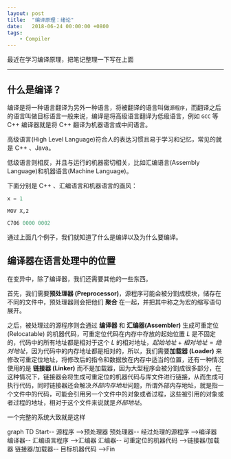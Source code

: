 ```yaml
---
layout: post
title:  "编译原理：绪论"
date:   2018-06-24 00:00:00 +0800
tags:
    - Compiler
---
```


最近在学习编译原理，把笔记整理一下写在上面

***

## 什么是编译？
编译是将一种语言翻译为另外一种语言，将被翻译的语言叫做`源程序`，而翻译之后的语言叫做目标语言一般来说，编译是将高级语言翻译为低级语言，例如 `GCC` 等 C++ 编译器就是将 C++ 翻译为机器语言或中间语言。

高级语言(High Level Language)符合人的表达习惯且易于学习和记忆，常见的就是 C++ 、Java。

低级语言则相反，并且与运行的机器密切相关，比如汇编语言(Assembly Language)和机器语言(Machine Language)。

下面分别是 C++ 、汇编语言和机器语言的画风：

```cpp
x = 1
```

```assembly
MOV X,2
```

```ml
C706 0000 0002
```

通过上面几个例子，我们就知道了什么是编译以及为什么要编译。

## 编译器在语言处理中的位置

在变异中，除了编译器，我们还需要其他的一些东西。

首先，我们需要**预处理器 (Preprocessor)**，源程序可能会被分割成模块，储存在不同的文件中，预处理器则会把他们 **聚合** 在一起，并把其中称之为宏的缩写语句展开。

之后，被处理过的源程序则会通过 **编译器** 和 **汇编器(Assembler)** 生成可重定位 (Relocatable) 的机器代码，可重定位代码在内存中存放的起始位置 *L* 是不固定的，代码中的所有地址都是相对于这个 *L* 的相对地址，$起始地址 + 相对地址 = 绝对地址$，因为代码中的内存地址都是相对的，所以，我们需要**加载器 (Loader)** 来修改可重定位地址，将修改后的指令和数据放在内存中适当的位置，还有一种情况使用的是 **链接器 (Linker)** 而不是加载器，因为大型程序会被分割成很多部分，在这种情况下，链接器会将生成可重定位的机器代码与库文件进行链接，从而生成可执行代码，同时链接器还会解决*外部内存地址*问题，所谓外部内存地址，就是指一个文件中的代码，可能会引用另一个文件中的对象或者过程，这些被引用的对象或者过程的地址，相对于这个文件来说就是*外部地址*。

一个完整的系统大致就是这样

<div class="mermaid">
graph TD
	Start-- 源程序 -->预处理器
	预处理器-- 经过处理的源程序 -->编译器
	编译器-- 汇编语言程序 -->汇编器
	汇编器-- 可重定位的机器代码 -->链接器/加载器
	链接器/加载器-- 目标机器代码 -->Fin
</div>
